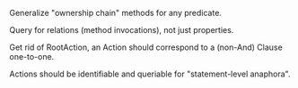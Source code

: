 Generalize "ownership chain" methods for any predicate.

Query for relations (method invocations), not just properties.

Get rid of RootAction, an Action should correspond to a (non-And) Clause one-to-one.

Actions should be identifiable and queriable for "statement-level anaphora".

